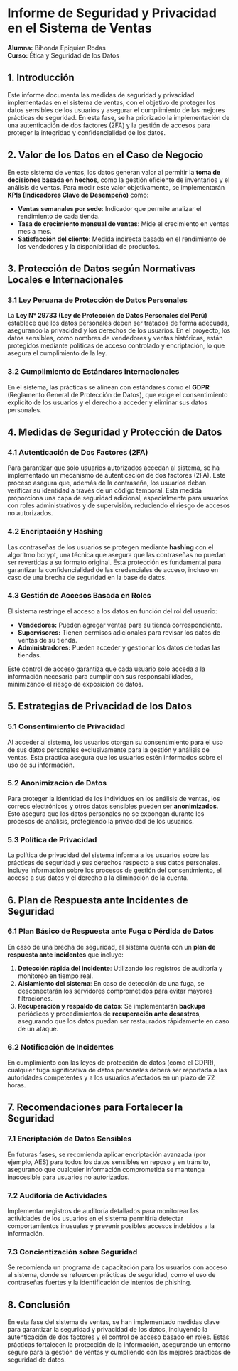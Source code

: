 # Informe de Seguridad y Privacidad en el Sistema de Ventas

**Alumna:** Bihonda Epiquien Rodas  
**Curso:** Ética y Seguridad de los Datos  

## 1. Introducción
Este informe documenta las medidas de seguridad y privacidad implementadas en el sistema de ventas, con el objetivo de proteger los datos sensibles de los usuarios y asegurar el cumplimiento de las mejores prácticas de seguridad. En esta fase, se ha priorizado la implementación de una autenticación de dos factores (2FA) y la gestión de accesos para proteger la integridad y confidencialidad de los datos.

## 2. Valor de los Datos en el Caso de Negocio
En este sistema de ventas, los datos generan valor al permitir la **toma de decisiones basada en hechos**, como la gestión eficiente de inventarios y el análisis de ventas. Para medir este valor objetivamente, se implementarán **KPIs (Indicadores Clave de Desempeño)** como:

- **Ventas semanales por sede**: Indicador que permite analizar el rendimiento de cada tienda.
- **Tasa de crecimiento mensual de ventas**: Mide el crecimiento en ventas mes a mes.
- **Satisfacción del cliente**: Medida indirecta basada en el rendimiento de los vendedores y la disponibilidad de productos.

## **3. Protección de Datos según Normativas Locales e Internacionales**

### **3.1 Ley Peruana de Protección de Datos Personales**
La **Ley N° 29733 (Ley de Protección de Datos Personales del Perú)** establece que los datos personales deben ser tratados de forma adecuada, asegurando la privacidad y los derechos de los usuarios. En el proyecto, los datos sensibles, como nombres de vendedores y ventas históricas, están protegidos mediante políticas de acceso controlado y encriptación, lo que asegura el cumplimiento de la ley.

### **3.2 Cumplimiento de Estándares Internacionales**
En el sistema, las prácticas se alinean con estándares como el **GDPR** (Reglamento General de Protección de Datos), que exige el consentimiento explícito de los usuarios y el derecho a acceder y eliminar sus datos personales.

## 4. Medidas de Seguridad y Protección de Datos

### 4.1 Autenticación de Dos Factores (2FA)
Para garantizar que solo usuarios autorizados accedan al sistema, se ha implementado un mecanismo de autenticación de dos factores (2FA). Este proceso asegura que, además de la contraseña, los usuarios deban verificar su identidad a través de un código temporal. Esta medida proporciona una capa de seguridad adicional, especialmente para usuarios con roles administrativos y de supervisión, reduciendo el riesgo de accesos no autorizados.

### 4.2 Encriptación y Hashing
Las contraseñas de los usuarios se protegen mediante **hashing** con el algoritmo bcrypt, una técnica que asegura que las contraseñas no puedan ser revertidas a su formato original. Esta protección es fundamental para garantizar la confidencialidad de las credenciales de acceso, incluso en caso de una brecha de seguridad en la base de datos.

### 4.3 Gestión de Accesos Basada en Roles
El sistema restringe el acceso a los datos en función del rol del usuario:
- **Vendedores:** Pueden agregar ventas para su tienda correspondiente.
- **Supervisores:** Tienen permisos adicionales para revisar los datos de ventas de su tienda.
- **Administradores:** Pueden acceder y gestionar los datos de todas las tiendas.  

Este control de acceso garantiza que cada usuario solo acceda a la información necesaria para cumplir con sus responsabilidades, minimizando el riesgo de exposición de datos.

## 5. Estrategias de Privacidad de los Datos

### 5.1 Consentimiento de Privacidad
Al acceder al sistema, los usuarios otorgan su consentimiento para el uso de sus datos personales exclusivamente para la gestión y análisis de ventas. Esta práctica asegura que los usuarios estén informados sobre el uso de su información.

### 5.2 Anonimización de Datos
Para proteger la identidad de los individuos en los análisis de ventas, los correos electrónicos y otros datos sensibles pueden ser **anonimizados**. Esto asegura que los datos personales no se expongan durante los procesos de análisis, protegiendo la privacidad de los usuarios.

### 5.3 Política de Privacidad
La política de privacidad del sistema informa a los usuarios sobre las prácticas de seguridad y sus derechos respecto a sus datos personales. Incluye información sobre los procesos de gestión del consentimiento, el acceso a sus datos y el derecho a la eliminación de la cuenta.

## **6. Plan de Respuesta ante Incidentes de Seguridad**

### **6.1 Plan Básico de Respuesta ante Fuga o Pérdida de Datos**
En caso de una brecha de seguridad, el sistema cuenta con un **plan de respuesta ante incidentes** que incluye:

1. **Detección rápida del incidente**: Utilizando los registros de auditoría y monitoreo en tiempo real.
2. **Aislamiento del sistema**: En caso de detección de una fuga, se desconectarán los servidores comprometidos para evitar mayores filtraciones.
3. **Recuperación y respaldo de datos**: Se implementarán **backups** periódicos y procedimientos de **recuperación ante desastres**, asegurando que los datos puedan ser restaurados rápidamente en caso de un ataque.

### **6.2 Notificación de Incidentes**
En cumplimiento con las leyes de protección de datos (como el GDPR), cualquier fuga significativa de datos personales deberá ser reportada a las autoridades competentes y a los usuarios afectados en un plazo de 72 horas.

## 7. Recomendaciones para Fortalecer la Seguridad

### 7.1 Encriptación de Datos Sensibles
En futuras fases, se recomienda aplicar encriptación avanzada (por ejemplo, AES) para todos los datos sensibles en reposo y en tránsito, asegurando que cualquier información comprometida se mantenga inaccesible para usuarios no autorizados.

### 7.2 Auditoría de Actividades
Implementar registros de auditoría detallados para monitorear las actividades de los usuarios en el sistema permitiría detectar comportamientos inusuales y prevenir posibles accesos indebidos a la información.

### 7.3 Concientización sobre Seguridad
Se recomienda un programa de capacitación para los usuarios con acceso al sistema, donde se refuercen prácticas de seguridad, como el uso de contraseñas fuertes y la identificación de intentos de phishing.

## 8. Conclusión
En esta fase del sistema de ventas, se han implementado medidas clave para garantizar la seguridad y privacidad de los datos, incluyendo la autenticación de dos factores y el control de acceso basado en roles. Estas prácticas fortalecen la protección de la información, asegurando un entorno seguro para la gestión de ventas y cumpliendo con las mejores prácticas de seguridad de datos.
